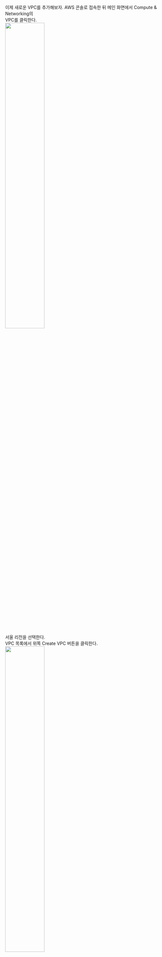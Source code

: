이제 새로운 VPC를 추가해보자. AWS 콘솔로 접속한 뒤 메인 화면에서 Compute & Networking의   
VPC를 클릭한다.   
<img src="https://user-images.githubusercontent.com/33191974/158048815-db98c6dd-133f-4a71-bf97-305e52343ff9.png" width="50%" height="50%"/>   
서울 리전을 선택한다.  
VPC 목록에서 위쪽 Create VPC 버튼을 클릭한다.  
<img src="https://user-images.githubusercontent.com/33191974/158049164-ac07a90b-bf03-4f30-8860-bf5df5fc5d55.png" width="50%" height="50%"/>    
VPC를 생성한다.   
- Name tag: VPC의 이름이다. ExampleVPC를 입력한다(입력하지 않아도 상관없다).  
- CIDR block: CIDR 표기법으로 된 IP 대역이다. 192.168.0.0/16을 입력한다.   
   - 192.168.0.0/16의 서브넷 마스크는 255.255.0.0이며 이진수로 바꾸었을 때 1이 16개이다.   
   그래서 192.168.0.0 ~ 192.168.255.255를 뜻한다.   
- Tenancy: 이 VPC에서 EC2 인스턴스를 생성할 때 전용 하드웨어 사용 옵션이다. 기본값 그대로 사용한다.   
설정이 완료되었으면 Yes, Create 버튼을 클릭한다.   
<img src="https://user-images.githubusercontent.com/33191974/158049581-af70c311-6582-4fbe-a72d-34d6b648a05e.png" width="50%" height="50%"/>   

> #### 사설망   
> IPv4 주소에서 공인 IP는 개수가 적기 때문에 사용하려면 반드시 구입을 해야 한다. 하지만, 사설망(내부망)을   
> 구성할 때는 공인 IP를 구입하지 않아도 된다. 사설망을 구성할 때 임의로 설정해서 사용하는 IP 주소가   
> 사설 IP 주소이다.   
> 10.0.0.0 ~ 10.255.255.255, 172.16.0.0 ~ 172.31.255.255, 192.168.0.0 ~ 192.168.255.255 3가지가  
> 사설망으로 사용할 수 있는 IP 대역이다. 특히 192.168.0.x는 흔히 볼 수 있는 사설 IP 주소이다.   

VPC 목록에 VPC(ExampleVPC)가 생성되었다.   
<img src="https://user-images.githubusercontent.com/33191974/158049704-98f59a6c-ad07-4da0-b0e3-7b30aaf42c3a.png" width="50%" height="50%"/>  




































